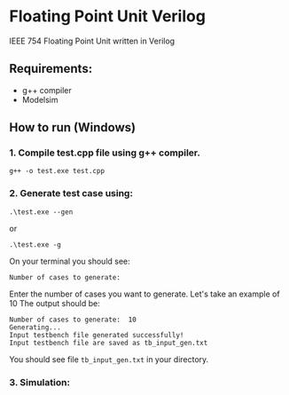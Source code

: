 # Floating Point Unit Verilog
IEEE 754 Floating Point Unit written in Verilog
## Requirements:
- g++ compiler
- Modelsim
## How to run (Windows)
### 1. Compile test.cpp file using g++ compiler.
```
g++ -o test.exe test.cpp
```
### 2. Generate test case using:
```
.\test.exe --gen
```
or
```
.\test.exe -g
```
On your terminal you should see:
```
Number of cases to generate:
```
Enter the number of cases you want to generate. Let's take an example of 10
The output should be:
```
Number of cases to generate:  10
Generating...
Input testbench file generated successfully!
Input testbench file are saved as tb_input_gen.txt
```
You should see file ```tb_input_gen.txt``` in your directory.
### 3. Simulation:
